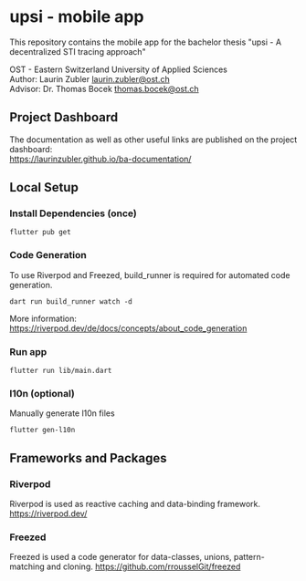 # upsi - mobile app
This repository contains the mobile app for the bachelor thesis "upsi - A decentralized STI tracing approach"

OST - Eastern Switzerland University of Applied Sciences  
Author: Laurin Zubler [laurin.zubler@ost.ch](mailto:laurin.zubler@ost.ch)  
Advisor: Dr. Thomas Bocek [thomas.bocek@ost.ch](mailto:thomas.bocek@ost.ch)

## Project Dashboard
The documentation as well as other useful links are published on the project dashboard:  
https://laurinzubler.github.io/ba-documentation/

## Local Setup
### Install Dependencies (once)
```console
flutter pub get
```

### Code Generation
To use Riverpod and Freezed, build_runner is required for automated code generation.
```console
dart run build_runner watch -d
```
More information: https://riverpod.dev/de/docs/concepts/about_code_generation

### Run app
```console
flutter run lib/main.dart
```

### l10n (optional)
Manually generate l10n files
```console
flutter gen-l10n
```

## Frameworks and Packages
### Riverpod
Riverpod is used as reactive caching and data-binding framework. https://riverpod.dev/

### Freezed
Freezed is used a code generator for data-classes, unions, pattern-matching and cloning. https://github.com/rrousselGit/freezed
